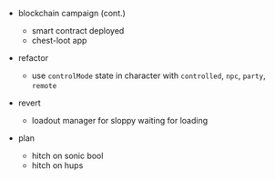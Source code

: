 - blockchain campaign (cont.)
  - smart contract deployed
  - chest-loot app

- refactor
  - use `controlMode` state in character with `controlled`, `npc`, `party`, `remote`

- revert
  - loadout manager for sloppy waiting for loading

- plan
  - hitch on sonic bool
  - hitch on hups
